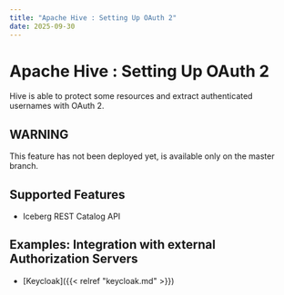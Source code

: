 ```yaml
---
title: "Apache Hive : Setting Up OAuth 2"
date: 2025-09-30
---
```


# Apache Hive : Setting Up OAuth 2

Hive is able to protect some resources and extract authenticated usernames with OAuth 2.

## WARNING

This feature has not been deployed yet, is available only on the master branch.

## Supported Features

- Iceberg REST Catalog API

## Examples: Integration with external Authorization Servers

- [Keycloak]({{< relref "keycloak.md" >}})
